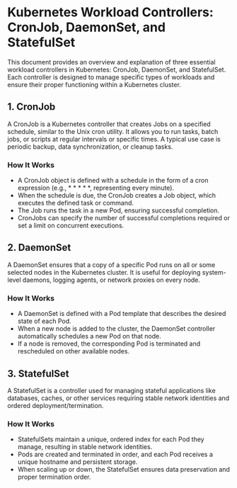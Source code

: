 <h1>Kubernetes Workload Controllers: CronJob, DaemonSet, and StatefulSet</h1>
<div>
    <p>This document provides an overview and explanation of three essential workload controllers in Kubernetes: CronJob, DaemonSet, and StatefulSet. Each controller is designed to manage specific types of workloads and ensure their proper functioning within a Kubernetes cluster.</p>
</div>
<div>
    <h2>1. CronJob</h2>
    <p>A CronJob is a Kubernetes controller that creates Jobs on a specified schedule, similar to the Unix cron utility. It allows you to run tasks, batch jobs, or scripts at regular intervals or specific times. A typical use case is periodic backup, data synchronization, or cleanup tasks.</p>
    <h3>How It Works</h3>
    <ul>
        <li>A CronJob object is defined with a schedule in the form of a cron expression (e.g., * * * * *, representing every minute).</li>
        <li>When the schedule is due, the CronJob creates a Job object, which executes the defined task or command.</li>
        <li>The Job runs the task in a new Pod, ensuring successful completion.</li>
        <li>CronJobs can specify the number of successful completions required or set a limit on concurrent executions.</li>
    </ul>
</div>
<div>
    <h2>2. DaemonSet</h2>
    <p>A DaemonSet ensures that a copy of a specific Pod runs on all or some selected nodes in the Kubernetes cluster. It is useful for deploying system-level daemons, logging agents, or network proxies on every node.</p>
    <h3>How It Works</h3>
    <ul>
        <li>A DaemonSet is defined with a Pod template that describes the desired state of each Pod.</li>
        <li>When a new node is added to the cluster, the DaemonSet controller automatically schedules a new Pod on that node.</li>
        <li>If a node is removed, the corresponding Pod is terminated and rescheduled on other available nodes.</li>
    </ul>
</div>
<div>
    <h2>3. StatefulSet</h2>
    <p>A StatefulSet is a controller used for managing stateful applications like databases, caches, or other services requiring stable network identities and ordered deployment/termination.</p>
    <h3>How It Works</h3>
    <ul>
        <li>StatefulSets maintain a unique, ordered index for each Pod they manage, resulting in stable network identities.</li>
        <li>Pods are created and terminated in order, and each Pod receives a unique hostname and persistent storage.</li>
        <li>When scaling up or down, the StatefulSet ensures data preservation and proper termination order.</li>
    </ul>
 </div>   
